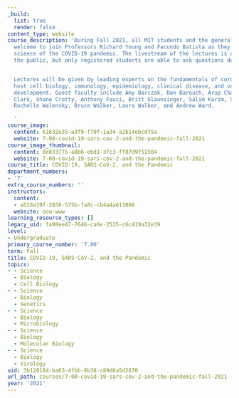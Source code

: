 ```yaml
---
_build:
  list: true
  render: false
content_type: website
course_description: 'During Fall 2021, all MIT students and the general public are
  welcome to join Professors Richard Young and Facundo Batista as they discuss the
  science of the COVID-19 pandemic. The livestream of the lectures is available to
  the public, but only registered students are able to ask questions during the Q&A.


  Lectures will be given by leading experts on the fundamentals of coronavirus and
  host cell biology, immunology, epidemiology, clinical disease, and vaccine and therapeutic
  development. Guest faculty include Amy Barczak, Dan Barouch, Arup Chakraborty, Victoria
  Clark, Shane Crotty, Anthony Fauci, Britt Glaunsinger, Salim Karim, Shiv Pillai,
  Rochelle Walensky, Bruce Walker, Laura Walker, and Andrew Ward.

  '
course_image:
  content: 61632e35-a3f9-f70f-1a34-a2b14ebcd75a
  website: 7-00-covid-19-sars-cov-2-and-the-pandemic-fall-2021
course_image_thumbnail:
  content: 8e833775-a8b6-ebd1-3fc3-ff87d9f51504
  website: 7-00-covid-19-sars-cov-2-and-the-pandemic-fall-2021
course_title: COVID-19, SARS-CoV-2, and the Pandemic
department_numbers:
- '7'
extra_course_numbers: ''
instructors:
  content:
  - a528a19f-2838-575b-fa8c-cb4a4a613086
  website: ocw-www
learning_resource_types: []
legacy_uid: fa98ee47-7646-ca6e-2535-c6c419a32e39
level:
- Undergraduate
primary_course_number: '7.00'
term: Fall
title: COVID-19, SARS-CoV-2, and the Pandemic
topics:
- - Science
  - Biology
  - Cell Biology
- - Science
  - Biology
  - Genetics
- - Science
  - Biology
  - Microbiology
- - Science
  - Biology
  - Molecular Biology
- - Science
  - Biology
  - Virology
uid: 3b120184-ba63-4fbb-8b38-c89d6a5d2670
url_path: courses/7-00-covid-19-sars-cov-2-and-the-pandemic-fall-2021
year: '2021'
---
```

